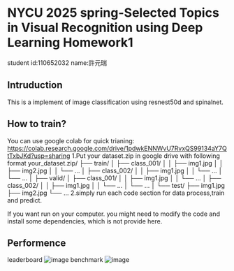 # NYCU 2025 spring-Selected Topics in Visual Recognition using Deep Learning Homework1
student id:110652032
name:許元瑞
## Intruduction
This is a implement of image classification using resnest50d and spinalnet.
## How to train?
You can use google colab for quick trianing: https://colab.research.google.com/drive/1pdwkENNWvU7RvxQS99134aY7QtTxbJKd?usp=sharing
1.Put your dataset.zip in google drive with following format
 your_dataset.zip/
    ├── train/
    │   ├── class_001/
    │   │   ├── img1.jpg
    │   │   ├── img2.jpg
    │   │   └── ...
    │   ├── class_002/
    │   │   ├── img1.jpg
    │   │   └── ...
    │   └── ...
    │
    ├── valid/
    │   ├── class_001/
    │   │   ├── img1.jpg
    │   │   └── ...
    │   ├── class_002/
    │   │   ├── img1.jpg
    │   │   └── ...
    │   └── ...
    │
    └── test/
        ├── img1.jpg
        ├── img2.jpg
        └── ...
2.simply run each code section for data process,train and predict.

If you want run on your computer. you might need to modify the code and install some dependencies, which is not provide here.

## Performence
leaderboard
![image](https://github.com/user-attachments/assets/0195c316-ac86-4b51-9a6b-d72d62127788)
benchmark
![image](https://github.com/user-attachments/assets/a501cf43-1b01-4805-bc76-408757c477e1)



